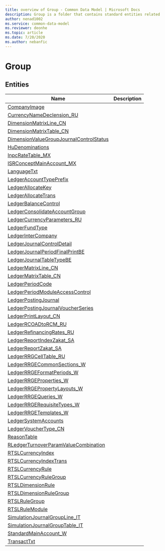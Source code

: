 ```yaml
---
title: overview of Group - Common Data Model | Microsoft Docs
description: Group is a folder that contains standard entities related to the Common Data Model.
author: nenad1002
ms.service: common-data-model
ms.reviewer: deonhe
ms.topic: article
ms.date: 7/20/2020
ms.author: nebanfic
---
```


# Group


## Entities

|Name|Description|
|---|---|
|[CompanyImage](CompanyImage.md)||
|[CurrencyNameDeclension_RU](CurrencyNameDeclension_RU.md)||
|[DimensionMatrixLine_CN](DimensionMatrixLine_CN.md)||
|[DimensionMatrixTable_CN](DimensionMatrixTable_CN.md)||
|[DimensionValueGroupJournalControlStatus](DimensionValueGroupJournalControlStatus.md)||
|[HuDenominations](HuDenominations.md)||
|[InpcRateTable_MX](InpcRateTable_MX.md)||
|[ISRConceptMainAccount_MX](ISRConceptMainAccount_MX.md)||
|[LanguageTxt](LanguageTxt.md)||
|[LedgerAccountTypePrefix](LedgerAccountTypePrefix.md)||
|[LedgerAllocateKey](LedgerAllocateKey.md)||
|[LedgerAllocateTrans](LedgerAllocateTrans.md)||
|[LedgerBalanceControl](LedgerBalanceControl.md)||
|[LedgerConsolidateAccountGroup](LedgerConsolidateAccountGroup.md)||
|[LedgerCurrencyParameters_RU](LedgerCurrencyParameters_RU.md)||
|[LedgerFundType](LedgerFundType.md)||
|[LedgerInterCompany](LedgerInterCompany.md)||
|[LedgerJournalControlDetail](LedgerJournalControlDetail.md)||
|[LedgerJournalPeriodFinalPrintBE](LedgerJournalPeriodFinalPrintBE.md)||
|[LedgerJournalTableTypeBE](LedgerJournalTableTypeBE.md)||
|[LedgerMatrixLine_CN](LedgerMatrixLine_CN.md)||
|[LedgerMatrixTable_CN](LedgerMatrixTable_CN.md)||
|[LedgerPeriodCode](LedgerPeriodCode.md)||
|[LedgerPeriodModuleAccessControl](LedgerPeriodModuleAccessControl.md)||
|[LedgerPostingJournal](LedgerPostingJournal.md)||
|[LedgerPostingJournalVoucherSeries](LedgerPostingJournalVoucherSeries.md)||
|[LedgerPrintLayout_CN](LedgerPrintLayout_CN.md)||
|[LedgerRCOADtoRCM_RU](LedgerRCOADtoRCM_RU.md)||
|[LedgerRefinancingRates_RU](LedgerRefinancingRates_RU.md)||
|[LedgerReportIndexZakat_SA](LedgerReportIndexZakat_SA.md)||
|[LedgerReportZakat_SA](LedgerReportZakat_SA.md)||
|[LedgerRRGCellTable_RU](LedgerRRGCellTable_RU.md)||
|[LedgerRRGECommonSections_W](LedgerRRGECommonSections_W.md)||
|[LedgerRRGEFormatPeriods_W](LedgerRRGEFormatPeriods_W.md)||
|[LedgerRRGEProperties_W](LedgerRRGEProperties_W.md)||
|[LedgerRRGEPropertyLayouts_W](LedgerRRGEPropertyLayouts_W.md)||
|[LedgerRRGEQueries_W](LedgerRRGEQueries_W.md)||
|[LedgerRRGERequisiteTypes_W](LedgerRRGERequisiteTypes_W.md)||
|[LedgerRRGETemplates_W](LedgerRRGETemplates_W.md)||
|[LedgerSystemAccounts](LedgerSystemAccounts.md)||
|[LedgerVoucherType_CN](LedgerVoucherType_CN.md)||
|[ReasonTable](ReasonTable.md)||
|[RLedgerTurnoverParamValueCombination](RLedgerTurnoverParamValueCombination.md)||
|[RTSLCurrencyIndex](RTSLCurrencyIndex.md)||
|[RTSLCurrencyIndexTrans](RTSLCurrencyIndexTrans.md)||
|[RTSLCurrencyRule](RTSLCurrencyRule.md)||
|[RTSLCurrencyRuleGroup](RTSLCurrencyRuleGroup.md)||
|[RTSLDimensionRule](RTSLDimensionRule.md)||
|[RTSLDimensionRuleGroup](RTSLDimensionRuleGroup.md)||
|[RTSLRuleGroup](RTSLRuleGroup.md)||
|[RTSLRuleModule](RTSLRuleModule.md)||
|[SimulationJournalGroupLine_IT](SimulationJournalGroupLine_IT.md)||
|[SimulationJournalGroupTable_IT](SimulationJournalGroupTable_IT.md)||
|[StandardMainAccount_W](StandardMainAccount_W.md)||
|[TransactTxt](TransactTxt.md)||
